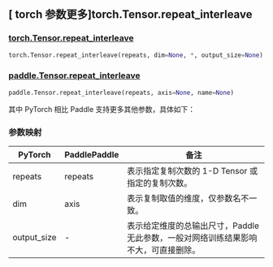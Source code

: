 ## [ torch 参数更多]torch.Tensor.repeat_interleave

### [torch.Tensor.repeat_interleave](https://pytorch.org/docs/stable/generated/torch.Tensor.repeat_interleave.html#torch.Tensor.repeat_interleave)

```python
torch.Tensor.repeat_interleave(repeats, dim=None, *, output_size=None)
```

### [paddle.Tensor.repeat_interleave](https://www.paddlepaddle.org.cn/documentation/docs/zh/api/paddle/Tensor_cn.html#repeat-interleave-repeats-axis-none-name-none)

```python
paddle.Tensor.repeat_interleave(repeats, axis=None, name=None)
```

其中 PyTorch 相比 Paddle 支持更多其他参数，具体如下：

### 参数映射
| PyTorch | PaddlePaddle | 备注                                                |
| ------- | ------------ | --------------------------------------------------- |
| repeats   | repeats    | 表示指定复制次数的 1-D Tensor 或指定的复制次数。           |
| dim     |   axis        | 表示复制取值的维度，仅参数名不一致。 |
| output_size     | -        | 表示给定维度的总输出尺寸，Paddle 无此参数，一般对网络训练结果影响不大，可直接删除。 |
